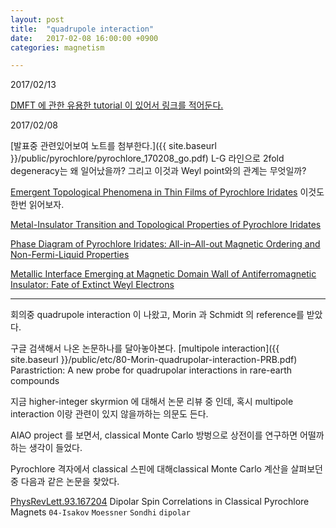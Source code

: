 ```yaml
---
layout: post
title:  "quadrupole interaction"
date:   2017-02-08 16:00:00 +0900
categories: magnetism

---
```


2017/02/13

[DMFT 에 관한 유용한 tutorial 이 있어서 링크를 적어둔다.](http://www.physics.rutgers.edu/~haule/)


2017/02/08

[발표중 관련있어보여 노트를 첨부한다.]({{ site.baseurl }}/public/pyrochlore/pyrochlore_170208_go.pdf)
L-G 라인으로 2fold degeneracy는 왜 일어났을까?
그리고 이것과 Weyl point와의 관계는 무엇일까?

[Emergent Topological Phenomena in Thin Films of Pyrochlore Iridates](http://journals.aps.org/prl/abstract/10.1103/PhysRevLett.112.246402) 이것도 한번 읽어보자.


[Metal-Insulator Transition and Topological Properties of Pyrochlore Iridates](http://journals.aps.org/prl/abstract/10.1103/PhysRevLett.118.026404)


[Phase Diagram of Pyrochlore Iridates: All-in–All-out Magnetic Ordering and Non-Fermi-Liquid Properties](http://journals.aps.org/prl/abstract/10.1103/PhysRevLett.115.156401)

[Metallic Interface Emerging at Magnetic Domain Wall of Antiferromagnetic Insulator: Fate of Extinct Weyl Electrons](http://journals.aps.org/prx/abstract/10.1103/PhysRevX.4.021035)



---




회의중 quadrupole interaction 이 나왔고,
Morin 과 Schmidt 의 reference를 받았다.

구글 검색해서 나온 논문하나를 달아놓아본다.
[multipole interaction]({{ site.baseurl }}/public/etc/80-Morin-quadrupolar-interaction-PRB.pdf) Parastriction: A new probe for quadrupolar interactions in rare-earth compounds


지금 higher-integer skyrmion 에 대해서 논문 리뷰 중 인데, 혹시 multipole interaction 이랑 관련이 있지 않을까하는 의문도 든다.



AIAO project 를 보면서, classical Monte Carlo 방벙으로 상전이를 연구하면 어떨까하는 생각이 들었다.

Pyrochlore 격자에서 classical 스핀에 대해classical Monte Carlo 계산을 살펴보던중 다음과 같은 논문을 찾았다.


[PhysRevLett.93.167204](http://journals.aps.org/prl/abstract/10.1103/PhysRevLett.93.167204) Dipolar Spin Correlations in Classical Pyrochlore Magnets `04-Isakov` `Moessner` `Sondhi` `dipolar`
